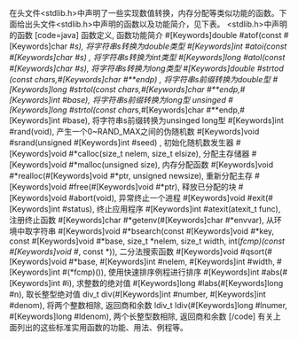 在头文件<stdlib.h>中声明了一些实现数值转换，内存分配等类似功能的函数。下面给出头文件<stdlib.h>中声明的函数以及功能简介，见下表。
<stdlib.h>中声明的函数
[code=java]
函数定义, 函数功能简介
#[Keywords]double #atof(const #[Keywords]char #*s), 将字符串s转换为double类型
#[Keywords]int #atoi(const #[Keywords]char #*s) , 将字符串s转换为int类型
#[Keywords]long #atol(const #[Keywords]char #*s), 将字符串s转换为long类型
#[Keywords]double #strtod (const char*s,#[Keywords]char #**endp) , 将字符串s前缀转换为double型
#[Keywords]long #strtol(const char*s,#[Keywords]char #**endp,#[Keywords]int #base), 将字符串s前缀转换为long型
unsinged #[Keywords]long #strtol(const char*s,#[Keywords]char #**endp,#[Keywords]int #base), 将字符串s前缀转换为unsinged long型
#[Keywords]int #rand(void), 产生一个0~RAND_MAX之间的伪随机数
#[Keywords]void #srand(unsigned #[Keywords]int #seed) , 初始化随机数发生器
#[Keywords]void #*calloc(size_t nelem, size_t elsize), 分配主存储器
#[Keywords]void #*malloc(unsigned size), 内存分配函数
#[Keywords]void #*realloc(#[Keywords]void #*ptr, unsigned newsize), 重新分配主存
#[Keywords]void #free(#[Keywords]void #*ptr), 释放已分配的块
#[Keywords]void #abort(void), 异常终止一个进程
#[Keywords]void #exit(#[Keywords]int #status), 终止应用程序
#[Keywords]int #atexit(atexit_t func), 注册终止函数
#[Keywords]char #*getenv(#[Keywords]char #*envvar), 从环境中取字符串
#[Keywords]void #*bsearch(const #[Keywords]void #*key, const #[Keywords]void #*base, size_t *nelem, size_t width, int(*fcmp)(const #[Keywords]void #*, const *)), 二分法搜索函数
#[Keywords]void #qsort(#[Keywords]void #*base, #[Keywords]int #nelem, #[Keywords]int #width, #[Keywords]int #(*fcmp)()), 使用快速排序例程进行排序
#[Keywords]int #abs(#[Keywords]int #i), 求整数的绝对值
#[Keywords]long #labs(#[Keywords]long #n), 取长整型绝对值
div_t  div(#[Keywords]int #number, #[Keywords]int #denom), 将两个整数相除, 返回商和余数
ldiv_t ldiv(#[Keywords]long #lnumer, #[Keywords]long #ldenom), 两个长整型数相除, 返回商和余数
[/code]
有关上面列出的这些标准实用函数的功能、用法、例程等。